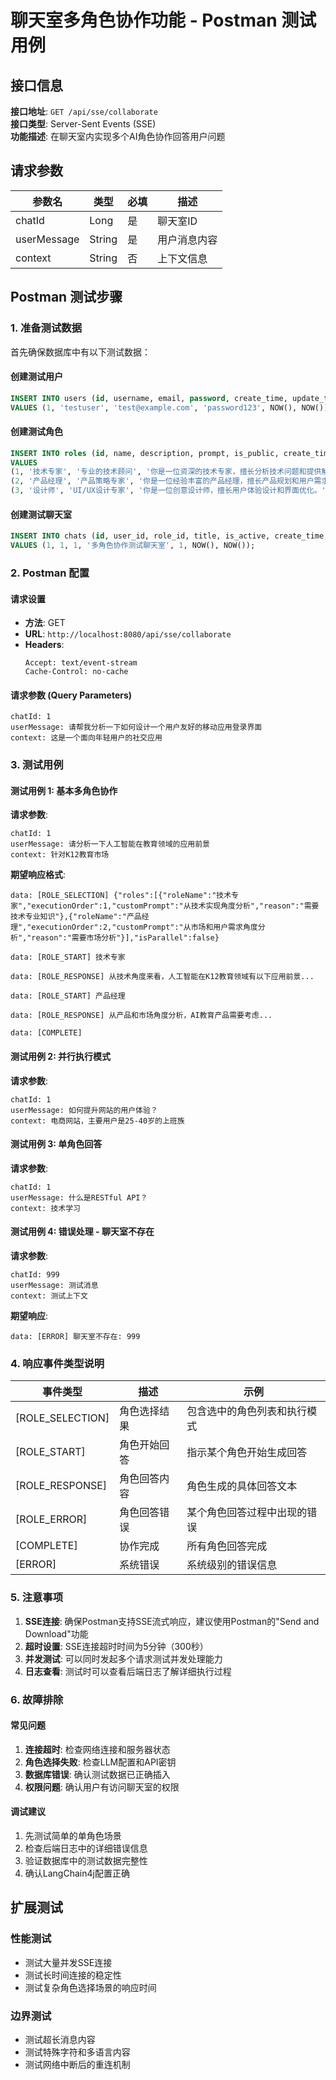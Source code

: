 # 聊天室多角色协作功能 - Postman 测试用例

## 接口信息

**接口地址**: `GET /api/sse/collaborate`  
**接口类型**: Server-Sent Events (SSE)  
**功能描述**: 在聊天室内实现多个AI角色协作回答用户问题

## 请求参数

| 参数名 | 类型 | 必填 | 描述 |
|--------|------|------|------|
| chatId | Long | 是 | 聊天室ID |
| userMessage | String | 是 | 用户消息内容 |
| context | String | 否 | 上下文信息 |

## Postman 测试步骤

### 1. 准备测试数据

首先确保数据库中有以下测试数据：

#### 创建测试用户
```sql
INSERT INTO users (id, username, email, password, create_time, update_time) 
VALUES (1, 'testuser', 'test@example.com', 'password123', NOW(), NOW());
```

#### 创建测试角色
```sql
INSERT INTO roles (id, name, description, prompt, is_public, create_time, update_time) 
VALUES 
(1, '技术专家', '专业的技术顾问', '你是一位资深的技术专家，擅长分析技术问题和提供解决方案。', 1, NOW(), NOW()),
(2, '产品经理', '产品策略专家', '你是一位经验丰富的产品经理，擅长产品规划和用户需求分析。', 1, NOW(), NOW()),
(3, '设计师', 'UI/UX设计专家', '你是一位创意设计师，擅长用户体验设计和界面优化。', 1, NOW(), NOW());
```

#### 创建测试聊天室
```sql
INSERT INTO chats (id, user_id, role_id, title, is_active, create_time, update_time) 
VALUES (1, 1, 1, '多角色协作测试聊天室', 1, NOW(), NOW());
```

### 2. Postman 配置

#### 请求设置
- **方法**: GET
- **URL**: `http://localhost:8080/api/sse/collaborate`
- **Headers**: 
  ```
  Accept: text/event-stream
  Cache-Control: no-cache
  ```

#### 请求参数 (Query Parameters)
```
chatId: 1
userMessage: 请帮我分析一下如何设计一个用户友好的移动应用登录界面
context: 这是一个面向年轻用户的社交应用
```

### 3. 测试用例

#### 测试用例 1: 基本多角色协作
**请求参数**:
```
chatId: 1
userMessage: 请分析一下人工智能在教育领域的应用前景
context: 针对K12教育市场
```

**期望响应格式**:
```
data: [ROLE_SELECTION] {"roles":[{"roleName":"技术专家","executionOrder":1,"customPrompt":"从技术实现角度分析","reason":"需要技术专业知识"},{"roleName":"产品经理","executionOrder":2,"customPrompt":"从市场和用户需求角度分析","reason":"需要市场分析"}],"isParallel":false}

data: [ROLE_START] 技术专家

data: [ROLE_RESPONSE] 从技术角度来看，人工智能在K12教育领域有以下应用前景...

data: [ROLE_START] 产品经理

data: [ROLE_RESPONSE] 从产品和市场角度分析，AI教育产品需要考虑...

data: [COMPLETE]
```

#### 测试用例 2: 并行执行模式
**请求参数**:
```
chatId: 1
userMessage: 如何提升网站的用户体验？
context: 电商网站，主要用户是25-40岁的上班族
```

#### 测试用例 3: 单角色回答
**请求参数**:
```
chatId: 1
userMessage: 什么是RESTful API？
context: 技术学习
```

#### 测试用例 4: 错误处理 - 聊天室不存在
**请求参数**:
```
chatId: 999
userMessage: 测试消息
context: 测试上下文
```

**期望响应**:
```
data: [ERROR] 聊天室不存在: 999
```

### 4. 响应事件类型说明

| 事件类型 | 描述 | 示例 |
|----------|------|------|
| [ROLE_SELECTION] | 角色选择结果 | 包含选中的角色列表和执行模式 |
| [ROLE_START] | 角色开始回答 | 指示某个角色开始生成回答 |
| [ROLE_RESPONSE] | 角色回答内容 | 角色生成的具体回答文本 |
| [ROLE_ERROR] | 角色回答错误 | 某个角色回答过程中出现的错误 |
| [COMPLETE] | 协作完成 | 所有角色回答完成 |
| [ERROR] | 系统错误 | 系统级别的错误信息 |

### 5. 注意事项

1. **SSE连接**: 确保Postman支持SSE流式响应，建议使用Postman的"Send and Download"功能
2. **超时设置**: SSE连接超时时间为5分钟（300秒）
3. **并发测试**: 可以同时发起多个请求测试并发处理能力
4. **日志查看**: 测试时可以查看后端日志了解详细执行过程

### 6. 故障排除

#### 常见问题
1. **连接超时**: 检查网络连接和服务器状态
2. **角色选择失败**: 检查LLM配置和API密钥
3. **数据库错误**: 确认测试数据已正确插入
4. **权限问题**: 确认用户有访问聊天室的权限

#### 调试建议
1. 先测试简单的单角色场景
2. 检查后端日志中的详细错误信息
3. 验证数据库中的测试数据完整性
4. 确认LangChain4j配置正确

## 扩展测试

### 性能测试
- 测试大量并发SSE连接
- 测试长时间连接的稳定性
- 测试复杂角色选择场景的响应时间

### 边界测试
- 测试超长消息内容
- 测试特殊字符和多语言内容
- 测试网络中断后的重连机制